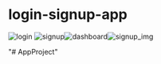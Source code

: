# login-signup-app

![login](https://user-images.githubusercontent.com/70539485/142238337-9ae7bdc0-cc93-4992-887d-27b144abcf49.PNG)        ![signup](https://user-images.githubusercontent.com/70539485/142238362-23fd4b68-4d5e-4b43-9828-946298f7e016.PNG)![dashboard](https://user-images.githubusercontent.com/70539485/142238423-17aa1565-a98a-4050-b030-140243b02d07.PNG)![signup_img](https://user-images.githubusercontent.com/70539485/142238384-2c58683d-a137-4d64-8a90-f259e85670c4.PNG)  



 


"# AppProject" 
